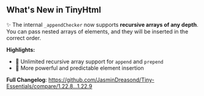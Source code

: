 ## What's New in TinyHtml
✨ The internal `_appendChecker` now supports **recursive arrays of any depth**. You can pass nested arrays of elements, and they will be inserted in the correct order.

**Highlights:**

* 🔁 Unlimited recursive array support for `append` and `prepend`
* 🚀 More powerful and predictable element insertion

**Full Changelog**: https://github.com/JasminDreasond/Tiny-Essentials/compare/1.22.8...1.22.9
